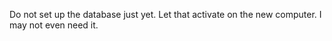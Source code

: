 Do not set up the database just yet. Let that activate on the new computer. 
I may not even need it. 

